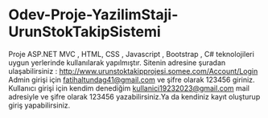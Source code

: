 # Odev-Proje-YazilimStaji-UrunStokTakipSistemi
Proje ASP.NET MVC , HTML, CSS , Javascript ,  Bootstrap , C# teknolojileri uygun yerlerinde kullanılarak yapılmıştır. 
Sitenin adresine şuradan ulaşabilirsiniz : http://www.urunstoktakipprojesi.somee.com/Account/Login 
Admin girişi için fatihaltundag41@gmail.com ve şifre olarak 123456 giriniz. 
Kullanıcı girişi için kendim denediğim kullanici19232023@gmail.com mail adresiyle ve şifre olarak 123456 yazabilirsiniz.Ya da kendiniz kayıt oluşturup giriş yapabilirsiniz.
